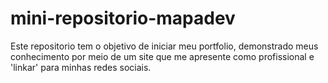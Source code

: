 # mini-repositorio-mapadev
Este repositorio tem o objetivo de iniciar meu portfolio, demonstrado meus conhecimento por meio de um site que me apresente como profissional e 'linkar' para minhas redes sociais.
